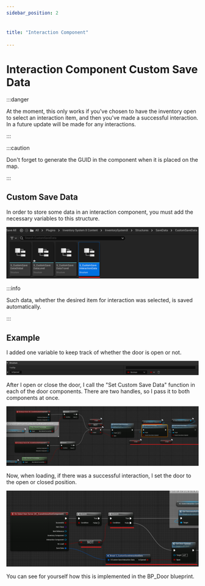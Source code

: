 ```yaml
---
sidebar_position: 2


title: "Interaction Component"

---
```


# Interaction Component Custom Save Data

:::danger

At the moment, this only works if you've chosen to have the inventory open to select an interaction item, and then
you've made a successful interaction. In a future update will be made for any interactions.

:::

:::caution

Don't forget to generate the GUID in the component when it is placed on the map.

:::

## Custom Save Data

In order to store some data in an interaction component, you must add the necessary variables to this structure.

![img_13.png](..%2F..%2FImages_extras%2FSave%2Fimg_13.png)

:::info

Such data, whether the desired item for interaction was selected, is saved automatically.

:::

## Example

I added one variable to keep track of whether the door is open or not.

![img_14.png](..%2F..%2FImages_extras%2FSave%2Fimg_14.png)

After I open or close the door, I call the "Set Custom Save Data" function in each of the door components. There are two
handles, so I pass it to both components at once.

![img_15.png](..%2F..%2FImages_extras%2FSave%2Fimg_15.png)

Now, when loading, if there was a successful interaction, I set the door to the open or closed position.

![img_16.png](..%2F..%2FImages_extras%2FSave%2Fimg_16.png)

You can see for yourself how this is implemented in the BP_Door blueprint.